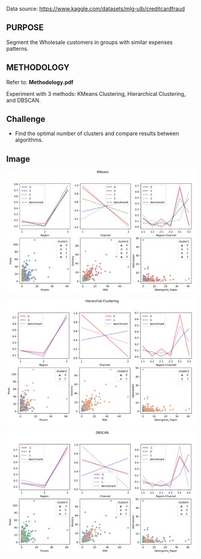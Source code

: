 Data source: https://www.kaggle.com/datasets/mlg-ulb/creditcardfraud

<h2>PURPOSE</h2>

Segment the Wholesale customers in groups with similar expenses patterns.

<h2>METHODOLOGY</h2>

Refer to: **Methodology.pdf**

Experiment with 3 methods: KMeans Clustering, Hierarchical Clustering, and DBSCAN.

<h2>Challenge</h2>

* Find the optimal number of clusters and compare results between algorithms.

<h2>Image</h2>

![](./pic/kmeans.PNG)

![](./pic/hc.PNG)

![](./pic/dbscan.PNG)
